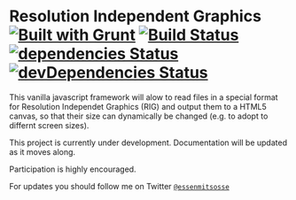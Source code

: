 # Resolution Independent Graphics [![Built with Grunt](https://cdn.gruntjs.com/builtwith.svg)](http://gruntjs.com/) [![Build Status](https://travis-ci.org/essenmitsosse/resolution-independent-graphics.svg?branch=master)](https://travis-ci.org/essenmitsosse/resolution-independent-graphics) [![dependencies Status](https://david-dm.org/essenmitsosse/resolution-independent-graphics/status.svg)](https://david-dm.org/essenmitsosse/resolution-independent-graphics) [![devDependencies Status](https://david-dm.org/essenmitsosse/resolution-independent-graphics/dev-status.svg)](https://david-dm.org/essenmitsosse/resolution-independent-graphics?type=dev)

This vanilla javascript framework will alow to read files in a special format for Resolution Independet Graphics (RIG) and output them to a HTML5 canvas, so that their size can dynamically be changed (e.g. to adopt to differnt screen sizes).

This project is currently under development. Documentation will be updated as it moves along.

Participation is highly encouraged.

For updates you should follow me on Twitter [`@essenmitsosse`](http://twitter.com/essenmitsosse)
